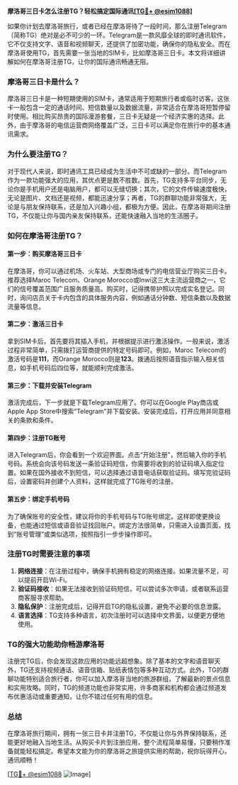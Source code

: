**摩洛哥三日卡怎么注册TG？轻松搞定国际通讯[[TG💪+ @esim1088](https://t.me/s/esim1088)]**

如果你计划去摩洛哥旅行，或者已经在摩洛哥待了一段时间，那么注册Telegram（简称TG）绝对是必不可少的一环。Telegram是一款风靡全球的即时通讯软件，它不仅支持文字、语音和视频聊天，还提供了加密功能，确保你的隐私安全。而在摩洛哥使用TG，首先需要一张当地的SIM卡，比如摩洛哥三日卡。本文将详细讲解如何在摩洛哥注册TG，让你的国际通讯畅通无阻。

### **摩洛哥三日卡是什么？**

摩洛哥三日卡是一种短期使用的SIM卡，通常适用于短期旅行者或临时访客。这张卡一般包含一定的通话时间、短信数量以及数据流量，非常适合在摩洛哥短暂停留时使用。相比购买昂贵的国际漫游套餐，三日卡无疑是一个经济实惠的选择。此外，由于摩洛哥的电信运营商网络覆盖广泛，三日卡可以满足你在旅行中的基本通讯需求。

### **为什么要注册TG？**

对于现代人来说，即时通讯工具已经成为生活中不可或缺的一部分。而Telegram作为一款功能强大的应用，其优点更是数不胜数。首先，TG支持多平台同步，无论你是手机用户还是电脑用户，都可以无缝切换；其次，它的文件传输速度极快，无论是图片、文档还是视频，都能迅速分享；再者，TG的群聊功能非常强大，无论是与朋友保持联系，还是加入兴趣小组，都极为方便。因此，在摩洛哥期间注册TG，不仅能让你与国内亲友保持联系，还能快速融入当地的生活圈子。

### **如何在摩洛哥注册TG？**

#### **第一步：购买摩洛哥三日卡**
在摩洛哥，你可以通过机场、火车站、大型商场或专门的电信营业厅购买三日卡。推荐选择Maroc Telecom、Orange Morocco或Inwi这三大主流运营商之一，它们的信号覆盖范围广且服务质量高。购买时，记得携带护照以完成实名登记。同时，询问店员关于卡内包含的具体服务内容，例如通话分钟数、短信条数以及数据流量等信息。

#### **第二步：激活三日卡**
拿到SIM卡后，首先要将其插入手机，并根据提示进行激活操作。一般来说，激活过程非常简单，只需拨打运营商提供的特定号码即可。例如，Maroc Telecom的激活号码是**111**，而Orange Morocco则是**123**。拨通后按照语音指示输入相关信息，如手机号码后四位等，就能顺利完成激活。

#### **第三步：下载并安装Telegram**
激活完成后，下一步就是下载Telegram应用了。你可以在Google Play商店或Apple App Store中搜索“Telegram”并下载安装。安装完成后，打开应用并同意相关的条款和条件。

#### **第四步：注册TG账号**
进入Telegram后，你会看到一个欢迎界面。点击“开始注册”，然后输入你的手机号码。系统会向该号码发送一条验证码短信，你需要将收到的验证码填入指定位置。如果在国外接收不到短信，可以选择通过语音电话获取验证码。填写完验证码后，设置密码并创建个人资料，这样就完成了TG账号的注册。

#### **第五步：绑定手机号码**
为了确保账号的安全性，建议将你的手机号码与TG账号绑定。这样即使更换设备，也能通过短信或语音验证找回账户。绑定方法很简单，只需进入设置页面，找到“账号管理”或类似选项，按照指引一步步操作即可。

### **注册TG时需要注意的事项**

1. **网络连接**：在注册过程中，确保手机拥有稳定的网络连接。如果流量不足，可以提前开启Wi-Fi。
2. **验证码接收**：如果无法接收到验证码短信，可以尝试多次申请，或者联系运营商客服寻求帮助。
3. **隐私保护**：注册完成后，记得开启TG的隐私设置，避免不必要的信息泄露。
4. **语言选择**：TG支持多种语言，初次注册时可以选择中文界面，以便更方便地使用。

### **TG的强大功能助你畅游摩洛哥**

注册完TG后，你会发现这款应用的功能远超想象。除了基本的文字和语音聊天外，TG还支持视频通话、语音信箱、贴纸表情包等多种互动方式。此外，TG的群聊功能特别适合旅行者，你可以加入摩洛哥当地的旅游群组，了解最新的景点信息和实用攻略。同时，TG的频道功能也非常实用，许多商家和机构都会通过频道发布优惠活动或重要通知，让你不错过任何有用的信息。

### **总结**

在摩洛哥旅行期间，拥有一张三日卡并注册TG，不仅能让你与外界保持联系，还能更好地融入当地生活。从购买卡片到注册应用，整个流程简单易懂，只要稍作准备就能轻松搞定。希望本文能为你的摩洛哥之旅提供实用的帮助，祝你玩得开心，通讯顺畅！

[[TG💪+ @esim1088](https://t.me/s/esim1088) ![Image](https://i.postimg.cc/4NQfJmqS/Snipaste-2025-05-13-00-14-12.png)]